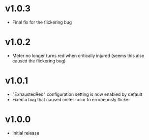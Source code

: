 # v1.0.3
- Final fix for the flickering bug
# v1.0.2
- Meter no longer turns red when critically injured (seems this also caused the flickering bug)
# v1.0.1
- "ExhaustedRed" configuration setting is now enabled by default
- Fixed a bug that caused meter color to erroneously flicker
# v1.0.0
- Initial release